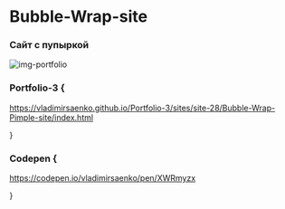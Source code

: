 # Bubble-Wrap-site

### Сайт с пупыркой

![img-portfolio](https://user-images.githubusercontent.com/56477695/124386878-16054e00-dce5-11eb-89ae-ed76d007a47b.png)

### Portfolio-3 {

https://vladimirsaenko.github.io/Portfolio-3/sites/site-28/Bubble-Wrap-Pimple-site/index.html

}

### Codepen {

https://codepen.io/vladimirsaenko/pen/XWRmyzx

}
